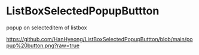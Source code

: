 # ListBoxSelectedPopupButtton
popup on selecteditem of listbox

https://github.com/HanHyeong/ListBoxSelectedPopupButtton/blob/main/popup%20button.png?raw=true
